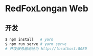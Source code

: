 # RedFoxLongan Web



## 开发


```bash
$ npm install   # yarn
$ npm run serve # yarn serve
# 开发服务器地址为 http://localhost:8080
```




